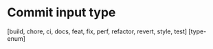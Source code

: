 # Commit input type

[build, chore, ci, docs, feat, fix, perf, refactor, revert, style, test] [type-enum]
